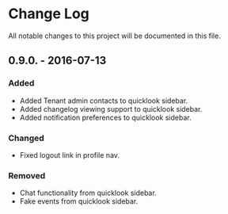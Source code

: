 # Change Log
All notable changes to this project will be documented in this file.

## 0.9.0. - 2016-07-13

### Added
- Added Tenant admin contacts to quicklook sidebar.
- Added changelog viewing support to quicklook sidebar.
- Added notification preferences to quicklook sidebar.

### Changed
- Fixed logout link in profile nav. 

### Removed
- Chat functionality from quicklook sidebar.
- Fake events from quicklook sidebar.